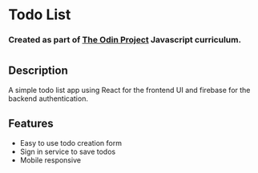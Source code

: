 # Todo List

### Created as part of [The Odin Project](https://www.theodinproject.com) Javascript curriculum.

#

## Description

A simple todo list app using React for the frontend UI and firebase for the backend authentication.

## Features

* Easy to use todo creation form
* Sign in service to save todos
* Mobile responsive
